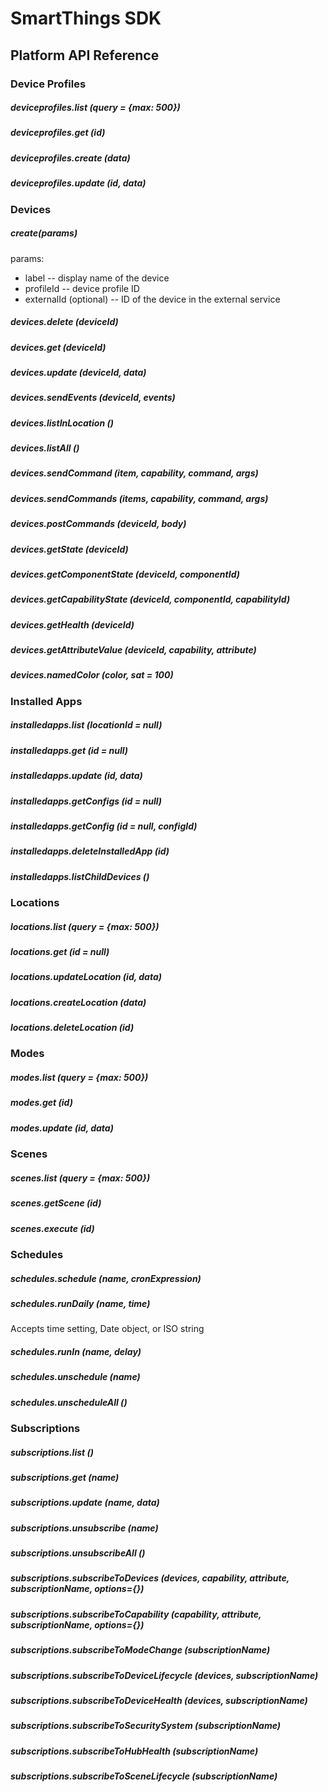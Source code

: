 # SmartThings SDK

## Platform API Reference


### Device Profiles

##### _deviceprofiles.list (query = {max: 500})_

##### _deviceprofiles.get (id)_

##### _deviceprofiles.create (data)_

##### _deviceprofiles.update (id, data)_


### Devices

##### _create(params)_
params:
* label -- display name of the device
* profileId -- device profile ID
* externalId (optional) -- ID of the device in the external service

##### _devices.delete (deviceId)_

##### _devices.get (deviceId)_

##### _devices.update (deviceId, data)_

##### _devices.sendEvents (deviceId, events)_

##### _devices.listInLocation ()_

##### _devices.listAll ()_

##### _devices.sendCommand (item, capability, command, args)_

##### _devices.sendCommands (items, capability, command, args)_

##### _devices.postCommands (deviceId, body)_

##### _devices.getState (deviceId)_

##### _devices.getComponentState (deviceId, componentId)_

##### _devices.getCapabilityState (deviceId, componentId, capabilityId)_

##### _devices.getHealth (deviceId)_

##### _devices.getAttributeValue (deviceId, capability, attribute)_

##### _devices.namedColor (color, sat = 100)_


### Installed Apps

##### _installedapps.list (locationId = null)_

##### _installedapps.get (id = null)_

##### _installedapps.update (id, data)_

##### _installedapps.getConfigs (id = null)_

##### _installedapps.getConfig (id = null, configId)_

##### _installedapps.deleteInstalledApp (id)_

##### _installedapps.listChildDevices ()_


### Locations

##### _locations.list (query = {max: 500})_

##### _locations.get (id = null)_

##### _locations.updateLocation (id, data)_

##### _locations.createLocation (data)_

##### _locations.deleteLocation (id)_

    
### Modes

##### _modes.list (query = {max: 500})_

##### _modes.get (id)_

##### _modes.update (id, data)_


### Scenes

##### _scenes.list (query = {max: 500})_

##### _scenes.getScene (id)_

##### _scenes.execute (id)_


### Schedules

##### _schedules.schedule (name, cronExpression)_

##### _schedules.runDaily (name, time)_

Accepts time setting, Date object, or ISO string

##### _schedules.runIn (name, delay)_

##### _schedules.unschedule (name)_

##### _schedules.unscheduleAll ()_


### Subscriptions

##### _subscriptions.list ()_

##### _subscriptions.get (name)_

##### _subscriptions.update (name, data)_

##### _subscriptions.unsubscribe (name)_

##### _subscriptions.unsubscribeAll ()_

##### _subscriptions.subscribeToDevices (devices, capability, attribute, subscriptionName, options={})_

##### _subscriptions.subscribeToCapability (capability, attribute, subscriptionName, options={})_

##### _subscriptions.subscribeToModeChange (subscriptionName)_

##### _subscriptions.subscribeToDeviceLifecycle (devices, subscriptionName)_

##### _subscriptions.subscribeToDeviceHealth (devices, subscriptionName)_

##### _subscriptions.subscribeToSecuritySystem (subscriptionName)_

##### _subscriptions.subscribeToHubHealth (subscriptionName)_

##### _subscriptions.subscribeToSceneLifecycle (subscriptionName)_